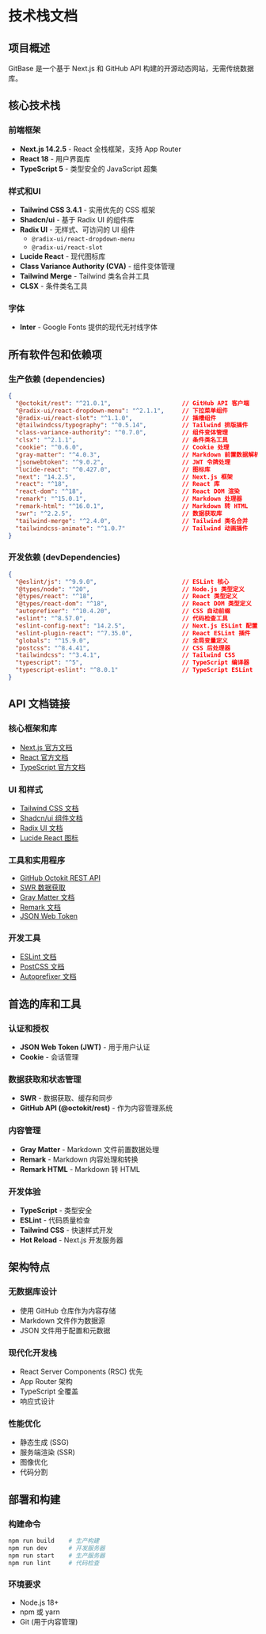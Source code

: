 # 技术栈文档

## 项目概述
GitBase 是一个基于 Next.js 和 GitHub API 构建的开源动态网站，无需传统数据库。

## 核心技术栈

### 前端框架
- **Next.js 14.2.5** - React 全栈框架，支持 App Router
- **React 18** - 用户界面库
- **TypeScript 5** - 类型安全的 JavaScript 超集

### 样式和UI
- **Tailwind CSS 3.4.1** - 实用优先的 CSS 框架
- **Shadcn/ui** - 基于 Radix UI 的组件库
- **Radix UI** - 无样式、可访问的 UI 组件
  - `@radix-ui/react-dropdown-menu`
  - `@radix-ui/react-slot`
- **Lucide React** - 现代图标库
- **Class Variance Authority (CVA)** - 组件变体管理
- **Tailwind Merge** - Tailwind 类名合并工具
- **CLSX** - 条件类名工具

### 字体
- **Inter** - Google Fonts 提供的现代无衬线字体

## 所有软件包和依赖项

### 生产依赖 (dependencies)
```json
{
  "@octokit/rest": "^21.0.1",                    // GitHub API 客户端
  "@radix-ui/react-dropdown-menu": "^2.1.1",     // 下拉菜单组件
  "@radix-ui/react-slot": "^1.1.0",              // 插槽组件
  "@tailwindcss/typography": "^0.5.14",          // Tailwind 排版插件
  "class-variance-authority": "^0.7.0",          // 组件变体管理
  "clsx": "^2.1.1",                              // 条件类名工具
  "cookie": "^0.6.0",                            // Cookie 处理
  "gray-matter": "^4.0.3",                       // Markdown 前置数据解析
  "jsonwebtoken": "^9.0.2",                      // JWT 令牌处理
  "lucide-react": "^0.427.0",                    // 图标库
  "next": "14.2.5",                              // Next.js 框架
  "react": "^18",                                // React 库
  "react-dom": "^18",                            // React DOM 渲染
  "remark": "^15.0.1",                           // Markdown 处理器
  "remark-html": "^16.0.1",                      // Markdown 转 HTML
  "swr": "^2.2.5",                               // 数据获取库
  "tailwind-merge": "^2.4.0",                    // Tailwind 类名合并
  "tailwindcss-animate": "^1.0.7"                // Tailwind 动画插件
}
```

### 开发依赖 (devDependencies)
```json
{
  "@eslint/js": "^9.9.0",                        // ESLint 核心
  "@types/node": "^20",                          // Node.js 类型定义
  "@types/react": "^18",                         // React 类型定义
  "@types/react-dom": "^18",                     // React DOM 类型定义
  "autoprefixer": "^10.4.20",                    // CSS 自动前缀
  "eslint": "^8.57.0",                           // 代码检查工具
  "eslint-config-next": "14.2.5",                // Next.js ESLint 配置
  "eslint-plugin-react": "^7.35.0",              // React ESLint 插件
  "globals": "^15.9.0",                          // 全局变量定义
  "postcss": "^8.4.41",                          // CSS 后处理器
  "tailwindcss": "^3.4.1",                       // Tailwind CSS
  "typescript": "^5",                            // TypeScript 编译器
  "typescript-eslint": "^8.0.1"                  // TypeScript ESLint
}
```

## API 文档链接

### 核心框架和库
- [Next.js 官方文档](https://nextjs.org/docs)
- [React 官方文档](https://react.dev/)
- [TypeScript 官方文档](https://www.typescriptlang.org/docs/)

### UI 和样式
- [Tailwind CSS 文档](https://tailwindcss.com/docs)
- [Shadcn/ui 组件文档](https://ui.shadcn.com/)
- [Radix UI 文档](https://www.radix-ui.com/primitives/docs/overview/introduction)
- [Lucide React 图标](https://lucide.dev/guide/packages/lucide-react)

### 工具和实用程序
- [GitHub Octokit REST API](https://octokit.github.io/rest.js/v21)
- [SWR 数据获取](https://swr.vercel.app/)
- [Gray Matter 文档](https://github.com/jonschlinkert/gray-matter)
- [Remark 文档](https://remark.js.org/)
- [JSON Web Token](https://github.com/auth0/node-jsonwebtoken)

### 开发工具
- [ESLint 文档](https://eslint.org/docs/latest/)
- [PostCSS 文档](https://postcss.org/)
- [Autoprefixer 文档](https://github.com/postcss/autoprefixer)

## 首选的库和工具

### 认证和授权
- **JSON Web Token (JWT)** - 用于用户认证
- **Cookie** - 会话管理

### 数据获取和状态管理
- **SWR** - 数据获取、缓存和同步
- **GitHub API (@octokit/rest)** - 作为内容管理系统

### 内容管理
- **Gray Matter** - Markdown 文件前置数据处理
- **Remark** - Markdown 内容处理和转换
- **Remark HTML** - Markdown 转 HTML

### 开发体验
- **TypeScript** - 类型安全
- **ESLint** - 代码质量检查
- **Tailwind CSS** - 快速样式开发
- **Hot Reload** - Next.js 开发服务器

## 架构特点

### 无数据库设计
- 使用 GitHub 仓库作为内容存储
- Markdown 文件作为数据源
- JSON 文件用于配置和元数据

### 现代化开发栈
- React Server Components (RSC) 优先
- App Router 架构
- TypeScript 全覆盖
- 响应式设计

### 性能优化
- 静态生成 (SSG)
- 服务端渲染 (SSR)
- 图像优化
- 代码分割

## 部署和构建

### 构建命令
```bash
npm run build    # 生产构建
npm run dev      # 开发服务器
npm run start    # 生产服务器
npm run lint     # 代码检查
```

### 环境要求
- Node.js 18+
- npm 或 yarn
- Git (用于内容管理)